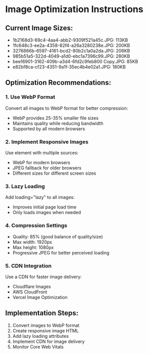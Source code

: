
# Image Optimization Instructions

## Current Image Sizes:
- 1b2168d3-69c4-4aa4-abb2-9309f521a45c.JPG: 113KB
- 1fc648c3-ee2a-4358-82f4-a26a3280238e.JPG: 200KB
- 3276866b-6597-4161-bcd2-80b2c1a0a2da.JPG: 206KB
- 985b51a5-322d-4049-a1d0-ebc1a7396c99.JPG: 280KB
- bee16901-3162-409b-a3d4-6fd2c9feb800 Copy.JPG: 85KB
- e82bf8ca-cf23-4351-9a1f-35ec4b4e02a1.JPG: 180KB

## Optimization Recommendations:

### 1. Use WebP Format
Convert all images to WebP format for better compression:
- WebP provides 25-35% smaller file sizes
- Maintains quality while reducing bandwidth
- Supported by all modern browsers

### 2. Implement Responsive Images
Use <picture> element with multiple sources:
- WebP for modern browsers
- JPEG fallback for older browsers
- Different sizes for different screen sizes

### 3. Lazy Loading
Add loading="lazy" to all images:
- Improves initial page load time
- Only loads images when needed

### 4. Compression Settings
- Quality: 85% (good balance of quality/size)
- Max width: 1920px
- Max height: 1080px
- Progressive JPEG for better perceived loading

### 5. CDN Integration
Use a CDN for faster image delivery:
- Cloudflare Images
- AWS CloudFront
- Vercel Image Optimization

## Implementation Steps:
1. Convert images to WebP format
2. Create responsive image HTML
3. Add lazy loading attributes
4. Implement CDN for image delivery
5. Monitor Core Web Vitals
